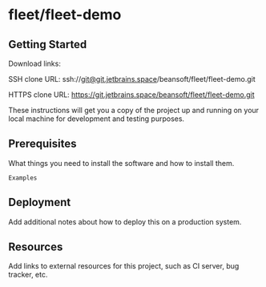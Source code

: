 # fleet/fleet-demo



## Getting Started

Download links:

SSH clone URL: ssh://git@git.jetbrains.space/beansoft/fleet/fleet-demo.git

HTTPS clone URL: https://git.jetbrains.space/beansoft/fleet/fleet-demo.git



These instructions will get you a copy of the project up and running on your local machine for development and testing purposes.

## Prerequisites

What things you need to install the software and how to install them.

```
Examples
```

## Deployment

Add additional notes about how to deploy this on a production system.

## Resources

Add links to external resources for this project, such as CI server, bug tracker, etc.
